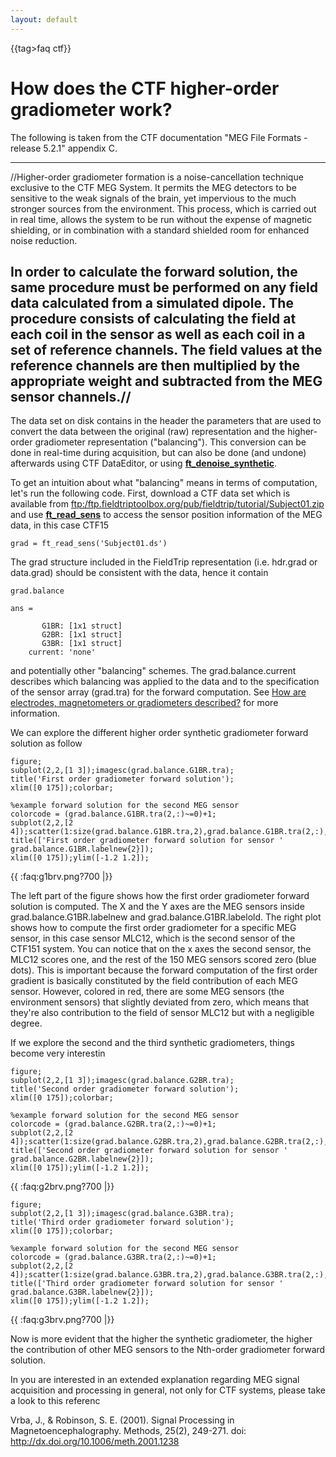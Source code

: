```yaml
---
layout: default
---
```


{{tag>faq ctf}}

# How does the CTF higher-order gradiometer work?

The following is taken from the CTF documentation "MEG File Formats - release 5.2.1" appendix C.

---
//Higher-order gradiometer formation is a noise-cancellation technique exclusive to the CTF MEG System. It permits the MEG detectors to be sensitive to the weak signals of the brain, yet impervious to the much stronger sources from the environment. This process, which is carried out in real time, allows the system to be run without the expense of magnetic shielding, or in combination with a standard shielded room for enhanced noise reduction.

In order to calculate the forward solution, the same procedure must be performed on any field data calculated from a simulated dipole. The procedure consists of calculating the field at each coil in the sensor as well as each coil in a set of reference channels. The field values at the reference channels are then multiplied by the appropriate weight and subtracted from the MEG sensor channels.//
---

The data set on disk contains in the header the parameters that are used to convert the data between the original (raw) representation and the higher-order gradiometer representation ("balancing"). This conversion can be done in real-time during acquisition, but can also be done (and undone) afterwards using CTF DataEditor, or using **[ft_denoise_synthetic](/reference/ft_denoise_synthetic)**.


To get an intuition about what "balancing" means in terms of computation, let's run the following code. First, download a CTF data set which is available from [ftp:/ftp.fieldtriptoolbox.org/pub/fieldtrip/tutorial/Subject01.zip](ftp://ftp.fieldtriptoolbox.org/pub/fieldtrip/tutorial/Subject01.zip) and use **[ft_read_sens](/reference/ft_read_sens)** to access the sensor position information of the MEG data, in this case CTF15


	grad = ft_read_sens('Subject01.ds')



The grad structure included in the FieldTrip representation (i.e. hdr.grad or data.grad) should be consistent with the data, hence it contain


	grad.balance
	
	ans = 
	
	       G1BR: [1x1 struct]
	       G2BR: [1x1 struct]
	       G3BR: [1x1 struct]
	    current: 'none'


and potentially other "balancing" schemes. The grad.balance.current describes which balancing was applied to the data and to the specification of the sensor array (grad.tra) for the forward computation. See [How are electrodes, magnetometers or gradiometers described?](/faq/how_are_electrodes_magnetometers_or_gradiometers_described) for more information.

We can explore the different higher order synthetic gradiometer forward solution as follow


	figure;
	subplot(2,2,[1 3]);imagesc(grad.balance.G1BR.tra);
	title('First order gradiometer forward solution');
	xlim([0 175]);colorbar;
	
	%example forward solution for the second MEG sensor
	colorcode = (grad.balance.G1BR.tra(2,:)~=0)+1;
	subplot(2,2,[2 4]);scatter(1:size(grad.balance.G1BR.tra,2),grad.balance.G1BR.tra(2,:),9,colorcode,'filled');
	title(['First order gradiometer forward solution for sensor ' grad.balance.G1BR.labelnew{2}]);
	xlim([0 175]);ylim([-1.2 1.2]);


{{ :faq:g1brv.png?700 |}}

The left part of the figure shows how the first order gradiometer forward solution is computed. The X and the Y axes are the MEG sensors inside grad.balance.G1BR.labelnew and grad.balance.G1BR.labelold. The right plot shows how to compute the first order gradiometer for a specific MEG sensor, in this case sensor MLC12, which is the second sensor of the CTF151 system. You can notice that on the x axes the second sensor, the MLC12 scores one, and the rest of the 150 MEG sensors scored zero (blue dots). This is important because the forward computation of the first order gradient is basically constituted by the field contribution of each MEG sensor. However, colored in red, there are some MEG sensors (the environment sensors) that slightly deviated from zero, which means that they're also contribution to the field of sensor MLC12 but with a negligible degree.

If we explore the second and the third synthetic gradiometers, things become very interestin


	figure;
	subplot(2,2,[1 3]);imagesc(grad.balance.G2BR.tra);
	title('Second order gradiometer forward solution');
	xlim([0 175]);colorbar;
	
	%example forward solution for the second MEG sensor
	colorcode = (grad.balance.G2BR.tra(2,:)~=0)+1;
	subplot(2,2,[2 4]);scatter(1:size(grad.balance.G2BR.tra,2),grad.balance.G2BR.tra(2,:),9,colorcode,'filled');
	title(['Second order gradiometer forward solution for sensor ' grad.balance.G2BR.labelnew{2}]);
	xlim([0 175]);ylim([-1.2 1.2]);


{{ :faq:g2brv.png?700 |}}


	figure;
	subplot(2,2,[1 3]);imagesc(grad.balance.G3BR.tra);
	title('Third order gradiometer forward solution');
	xlim([0 175]);colorbar;
	
	%example forward solution for the second MEG sensor
	colorcode = (grad.balance.G3BR.tra(2,:)~=0)+1;
	subplot(2,2,[2 4]);scatter(1:size(grad.balance.G3BR.tra,2),grad.balance.G3BR.tra(2,:),9,colorcode,'filled');
	title(['Third order gradiometer forward solution for sensor ' grad.balance.G3BR.labelnew{2}]);
	xlim([0 175]);ylim([-1.2 1.2]);


{{ :faq:g3brv.png?700 |}}

Now is more evident that the higher the synthetic gradiometer, the higher the contribution of other MEG sensors to the Nth-order gradiometer forward solution.

In you are interested in an extended explanation regarding MEG signal acquisition and processing in general, not only for CTF systems, please take a look to this referenc

Vrba, J., & Robinson, S. E. (2001). Signal Processing in Magnetoencephalography. Methods, 25(2), 249-271. doi: http://dx.doi.org/10.1006/meth.2001.1238


